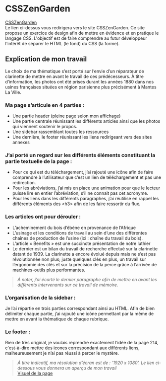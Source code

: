 # CSSZenGarden
[CSSZenGarden](https://www.csszengarden.com/tr/francais/)  
Le lien ci-dessus vous redirigera vers le site CSSZenGarden. Ce site propose un exercice de design afin de mettre en évidence et en pratique le langage CSS.
L'objectif est de faire comprendre au futur développeur l'intérêt de séparer le HTML (le fond) du CSS (la forme).

## Explication de mon travail
Le choix de ma thématique s’est porté sur l’envie d’un réparateur de clarinette de mettre en avant le travail de ces prédécesseurs.
À titre d’information, les photos ont été prises durant les années 1880 dans nos usines françaises situées en région parisienne plus précisément à Mantes La Ville.

### Ma page s’articule en 4 parties :
*	Une partie header (pleine page selon mon affichage)
*	Une partie centrale réunissant les différents articles ainsi que les photos qui viennent soutenir le propos.
*	Une sidebar rassemblant toutes les ressources
*	Une dernière, le footer réunissant les liens redirigeant vers des sites annexes  


### J’ai porté un regard sur les différents éléments constituant la partie textuelle de la page :
*	Pour ce qui est du téléchargement, j’ai rajouté une icône afin de faire comprendre à l’utilisateur que c’est un lien de téléchargement et pas une redirection.
*	Pour les abréviations, j’ai mis en place une animation pour que le lecteur puisse lire en entier l’abréviation, s’il ne connait pas cet acronyme.
* Pour les liens dans les différents paragraphes, j’ai réutilisé en rappel les différents éléments des \<h3> afin de les faire ressortir du flux.    

### Les articles ont pour dérouler :
*	L’acheminement du bois d’ébène en provenance de l’Afrique
*	L’usinage et les conditions de travail au sein d’une des différentes chaînes de production de l’usine (ici : chaîne du travail du bois).
*	L’article « Benefits » est une succincte présentation de notre luthier
*	Le dernier est un bilan du travail de recherche effectué sur la clarinette datant de 1939. La clarinette a encore évolué depuis mais ne s’est pas révolutionnée non plus;
 juste quelques clés en plus, un travail sur l’ergonomie des clés et sur la précision de la perce grâce à l’arrivée de machines-outils plus performantes.
>*À noter, j’ai écarté le dernier paragraphe afin de mettre en avant les différents intervenants sur ce travail de mémoire.*  

### L’organisation de la sidebar :  
Je l’ai répartie en trois parties correspondant ainsi au HTML. Afin de bien délimiter chaque partie,
 j’ai rajouté une icône permettant par la même de mettre en avant la thématique de chaque rubrique.

### Le footer :   
Rien de très original, je voulais reprendre exactement l’idée de la page 214, c'est-à-dire mettre des icones correspondant aux différents liens,
 malheureusement je n’ai pas réussi à percer le mystère.  

>*À titre indicatif, ma résolution d’écran est de : ‘1920 x 1080’. Le lien ci-dessous vous donnera un aperçu de mon travail*  
[Visuel de la page](https://n-blet.github.io/CSSZenGarden/)
